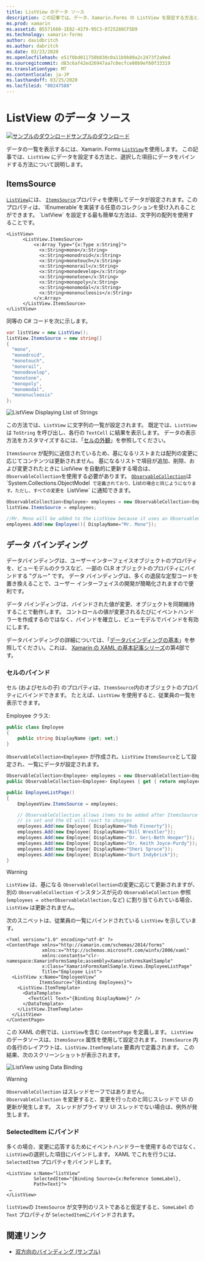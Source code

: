 ```yaml
---
title: ListView のデータ ソース
description: この記事では、データ、Xamarin.Forms の ListView を設定する方法と、ListView でのデータ バインディングを使用する方法について説明します。
ms.prod: xamarin
ms.assetid: B5571660-1E82-4379-95C3-0725288CF5D9
ms.technology: xamarin-forms
author: davidbritch
ms.author: dabritch
ms.date: 03/23/2020
ms.openlocfilehash: e51f0bd011750b030c0a11b9b89a2c2473f2a9ed
ms.sourcegitcommit: d83c6af42ed26947aa7c0ecfce00b9ef60f33319
ms.translationtype: MT
ms.contentlocale: ja-JP
ms.lasthandoff: 03/25/2020
ms.locfileid: "80247588"
---
```

# <a name="listview-data-sources"></a>ListView のデータ ソース

[![サンプルのダウンロード](~/media/shared/download.png)サンプルのダウンロード](https://docs.microsoft.com/samples/xamarin/xamarin-forms-samples/userinterface-listview-switchentrytwobinding)

データの一覧を表示するには、Xamarin. Forms [`ListView`](xref:Xamarin.Forms.ListView)を使用します。 この記事では、`ListView` にデータを設定する方法と、選択した項目にデータをバインドする方法について説明します。

## <a name="itemssource"></a>ItemsSource

[`ListView`](xref:Xamarin.Forms.ListView)には、 [`ItemsSource`](xref:Xamarin.Forms.ItemsView`1.ItemsSource)プロパティを使用してデータが設定されます。このプロパティは、`IEnumerable`を実装する任意のコレクションを受け入れることができます。 `ListView` を設定する最も簡単な方法は、文字列の配列を使用することです。

```xaml
<ListView>
      <ListView.ItemsSource>
          <x:Array Type="{x:Type x:String}">
            <x:String>mono</x:String>
            <x:String>monodroid</x:String>
            <x:String>monotouch</x:String>
            <x:String>monorail</x:String>
            <x:String>monodevelop</x:String>
            <x:String>monotone</x:String>
            <x:String>monopoly</x:String>
            <x:String>monomodal</x:String>
            <x:String>mononucleosis</x:String>
          </x:Array>
      </ListView.ItemsSource>
</ListView>
```

同等の C# コードを次に示します。

```csharp
var listView = new ListView();
listView.ItemsSource = new string[]
{
  "mono",
  "monodroid",
  "monotouch",
  "monorail",
  "monodevelop",
  "monotone",
  "monopoly",
  "monomodal",
  "mononucleosis"
};
```

![](data-and-databinding-images/itemssource-simple.png "ListView Displaying List of Strings")

この方法では、`ListView` に文字列の一覧が設定されます。 既定では、`ListView` は `ToString` を呼び出し、各行の `TextCell` に結果を表示します。 データの表示方法をカスタマイズするには、「[セルの外観](~/xamarin-forms/user-interface/listview/customizing-cell-appearance.md)」を参照してください。

`ItemsSource` が配列に送信されているため、基になるリストまたは配列の変更に応じてコンテンツは更新されません。 基になるリストで項目が追加、削除、および変更されたときに ListView を自動的に更新する場合は、`ObservableCollection`を使用する必要があります。 [`ObservableCollection`](xref:System.Collections.ObjectModel.ObservableCollection`1)は `System.Collections.ObjectModel` で定義されており、`List`の場合と同じようになります。ただし、すべての変更を `ListView` に通知できます。

```csharp
ObservableCollection<Employee> employees = new ObservableCollection<Employee>();
listView.ItemsSource = employees;

//Mr. Mono will be added to the ListView because it uses an ObservableCollection
employees.Add(new Employee(){ DisplayName="Mr. Mono"});
```

## <a name="data-binding"></a>データ バインディング

データバインディングは、ユーザーインターフェイスオブジェクトのプロパティを、ビューモデルのクラスなど、一部の CLR オブジェクトのプロパティにバインドする "グルー" です。 データ バインディングは、多くの退屈な定型コードを置き換えることで、ユーザー インターフェイスの開発が簡略化されますので便利です。

データ バインディングは、バインドされた値が変更、オブジェクトを同期維持することで動作します。 コントロールの値が変更されるたびにイベントハンドラーを作成するのではなく、バインドを確立し、ビューモデルでバインドを有効にします。

データバインディングの詳細については、「[データバインディングの基本](~/xamarin-forms/xaml/xaml-basics/data-binding-basics.md)」を参照してください。これは、 [Xamarin の XAML の基本記事シリーズ](~/xamarin-forms/xaml/xaml-basics/index.md)の第4部です。

### <a name="binding-cells"></a>セルのバインド

セル (およびセルの子) のプロパティは、`ItemsSource`内のオブジェクトのプロパティにバインドできます。 たとえば、`ListView` を使用すると、従業員の一覧を表示できます。

Employee クラス:

```csharp
public class Employee
{
    public string DisplayName {get; set;}
}
```

`ObservableCollection<Employee>` が作成され、`ListView` `ItemsSource`として設定され、一覧にデータが設定されます。

```csharp
ObservableCollection<Employee> employees = new ObservableCollection<Employee>();
public ObservableCollection<Employee> Employees { get { return employees; }}

public EmployeeListPage()
{
    EmployeeView.ItemsSource = employees;

    // ObservableCollection allows items to be added after ItemsSource
    // is set and the UI will react to changes
    employees.Add(new Employee{ DisplayName="Rob Finnerty"});
    employees.Add(new Employee{ DisplayName="Bill Wrestler"});
    employees.Add(new Employee{ DisplayName="Dr. Geri-Beth Hooper"});
    employees.Add(new Employee{ DisplayName="Dr. Keith Joyce-Purdy"});
    employees.Add(new Employee{ DisplayName="Sheri Spruce"});
    employees.Add(new Employee{ DisplayName="Burt Indybrick"});
}
```

> [!WARNING]
> `ListView` は、基になる `ObservableCollection`の変更に応じて更新されますが、別の `ObservableCollection` インスタンスが元の `ObservableCollection` 参照 (`employees = otherObservableCollection;`など) に割り当てられている場合、`ListView` は更新されません。

次のスニペットは、従業員の一覧にバインドされている `ListView` を示しています。

```xaml
<?xml version="1.0" encoding="utf-8" ?>
<ContentPage xmlns="http://xamarin.com/schemas/2014/forms"
             xmlns:x="http://schemas.microsoft.com/winfx/2006/xaml"
             xmlns:constants="clr-namespace:XamarinFormsSample;assembly=XamarinFormsXamlSample"
             x:Class="XamarinFormsXamlSample.Views.EmployeeListPage"
             Title="Employee List">
  <ListView x:Name="EmployeeView"
            ItemsSource="{Binding Employees}">
    <ListView.ItemTemplate>
      <DataTemplate>
        <TextCell Text="{Binding DisplayName}" />
      </DataTemplate>
    </ListView.ItemTemplate>
  </ListView>
</ContentPage>
```

この XAML の例では、`ListView`を含む `ContentPage` を定義します。 `ListView` のデータソースは、`ItemsSource` 属性を使用して設定されます。 `ItemsSource` 内の各行のレイアウトは、`ListView.ItemTemplate` 要素内で定義されます。 この結果、次のスクリーンショットが表示されます。

![](data-and-databinding-images/bound-data.png "ListView using Data Binding")

> [!WARNING]
> `ObservableCollection` はスレッドセーフではありません。 `ObservableCollection` を変更すると、変更を行ったのと同じスレッドで UI の更新が発生します。 スレッドがプライマリ UI スレッドでない場合は、例外が発生します。

### <a name="binding-selecteditem"></a>SelectedItem にバインド

多くの場合、変更に応答するためにイベントハンドラーを使用するのではなく、`ListView`の選択した項目にバインドします。 XAML でこれを行うには、`SelectedItem` プロパティをバインドします。

```xaml
<ListView x:Name="listView"
          SelectedItem="{Binding Source={x:Reference SomeLabel},
          Path=Text}">
 …
</ListView>
```

`listView`の `ItemsSource` が文字列のリストであると仮定すると、`SomeLabel` の `Text` プロパティが `SelectedItem`にバインドされます。

## <a name="related-links"></a>関連リンク

- [双方向のバインディング (サンプル)](https://docs.microsoft.com/samples/xamarin/xamarin-forms-samples/userinterface-listview-switchentrytwobinding)
